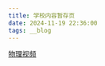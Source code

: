 ```yaml
---
title: 学校内容暂存页
date: 2024-11-19 22:36:00
tags: __blog
---
```


[物理视频](https://pan.huang1111.cn/s/2vNYysN)

